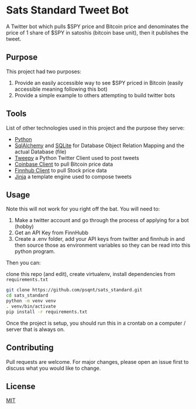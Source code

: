 # Sats Standard Tweet Bot

A Twitter bot which pulls $SPY price and Bitcoin price and denominates the price of 1 share of $SPY in satoshis (bitcoin base unit), then it publishes the tweet.

## Purpose

This project had two purposes:
1. Provide an easily accessible way to see $SPY priced in Bitcoin (easily accessible meaning following this bot)
2. Provide a simple example to others attempting to build twitter bots

## Tools

List of other technologies used in this project and the purpose they serve:

* [Python](https://github.com/python/cpython)
* [SqlAlchemy](https://github.com/sqlalchemy/sqlalchemy) and [SQLite](https://github.com/mackyle/sqlite) for Database Object Relation Mapping and the actual Database (file)
* [Tweepy](https://github.com/tweepy/tweepy) a Python Twitter Client used to post tweets
* [Coinbase Client](https://github.com/danpaquin/coinbasepro-python) to pull Bitcoin price data
* [Finnhub Client](https://github.com/Finnhub-Stock-API/finnhub-python) to pull Stock price data
* [Jinja](https://github.com/pallets/jinja) a template engine used to compose tweets


## Usage

Note this will not work for you right off the bat. You will need to:
1. Make a twitter account and go through the process of applying for a bot (hobby)
2. Get an API Key from FinnHubb
3. Create a .env folder, add your API keys from twitter and finnhub in and then source those as environment variables so they can be read into this python program.

Then you can:

clone this repo (and edit), create virtualenv, install dependencies from `requirements.txt`

```bash
git clone https://github.com/psqnt/sats_standard.git
cd sats_standard
python -m venv venv
. venv/bin/activate
pip install -r requirements.txt
```

Once the project is setup, you should run this in a crontab on a computer / server that is always on.

## Contributing

Pull requests are welcome. For major changes, please open an issue first to discuss what you would like to change.

## License
[MIT](https://github.com/psqnt/sats_standard/blob/master/LICENSE)